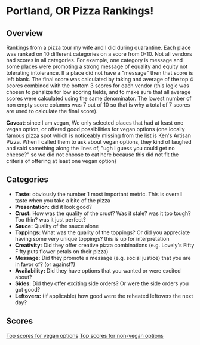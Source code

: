 # Portland, OR Pizza Rankings!
## Overview
Rankings from a pizza tour my wife and I did during quarantine. Each place was ranked on 10 different categories on a score from 0-10. Not all vendors had scores in all categories. For example, one category is message and some places were promoting a strong message of equality and equity not tolerating intolerance. If a place did not have a "message" then that score is left blank. The final score was calculated by taking and average of the top 4 scores combined with the bottom 3 scores for each vendor (this logic was chosen to penalize for low scoring fields, and to make sure that all average scores were calculated using the same denominator. The lowest number of non empty score columns was 7 out of 10 so that is why a total of 7 scores are used to calculate the final score).

**Caveat**: since I am vegan, We only selected places that had at least one vegan option, or offered good possibilities for vegan options (one locally famous pizza spot which is noticeably missing from the list is Ken's Artisan Pizza. When I called them to ask about vegan options, they kind of laughed and said something along the lines of, "ugh I guess you could get no cheese?" so we did not choose to eat here because this did not fit the criteria of offering at least one vegan option)

## Categories
- **Taste:** obviously the number 1 most important metric. This is overall taste when you take a bite of the pizza
- **Presentation:** did it look good?
- **Crust:** How was the quality of the crust? Was it stale? was it too tough? Too thin? was it just perfect?
- **Sauce:** Quality of the sauce alone
- **Toppings:** What was the quality of the toppings? Or did you appreciate having some very unique toppings? this is up for interpretation
- **Creativity:** Did they offer creative pizza combinations (e.g. Lovely's Fifty Fifty puts flower petals on their pizza)
- **Message:** Did they promote a message (e.g. social justice) that you are in favor of? (or against?)
- **Availability:** Did they have options that you wanted or were excited about?
- **Sides:** Did they offer exciting side orders? Or were the side orders you got good?
- **Leftovers:** (If applicable) how good were the reheated leftovers the next day?

## Scores
[Top scores for vegan options](alex.csv)
[Top scores for non-vegan options](alice.csv)
